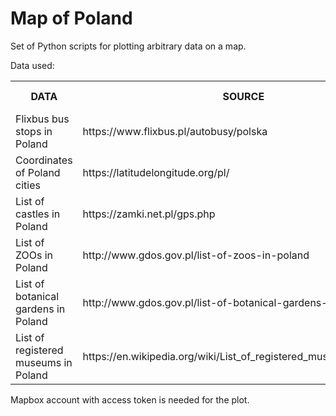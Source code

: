 # Map of Poland

Set of Python scripts for plotting arbitrary data on a map.

Data used:

<table class="tg">
  <tr>
    <th class="tg-lboi">DATA</th>
    <th class="tg-lboi">SOURCE</th>
    <th class="tg-lboi">SCRIPT</th>
    <th class="tg-0lax">OUTPUT FILE</th>
  </tr>
  <tr>
    <td class="tg-lboi">Flixbus bus stops in Poland</td>
    <td class="tg-lboi">https://www.flixbus.pl/autobusy/polska</td>
    <td class="tg-lboi">flixbus_scrape.py</td>
    <td class="tg-0lax">flixbus.csv</td>
  </tr>
  <tr>
    <td class="tg-lboi">Coordinates of Poland cities</td>
    <td class="tg-lboi">https://latitudelongitude.org/pl/</td>
    <td class="tg-lboi">cities_scrape.py</td>
    <td class="tg-0lax">cities.csv</td>
  </tr>
  <tr>
    <td class="tg-0lax">List of castles in Poland</td>
    <td class="tg-0lax">https://zamki.net.pl/gps.php</td>
    <td class="tg-0lax">castles_scrape.py</td>
    <td class="tg-0lax">castles.csv</td>
  </tr>
  <tr>
    <td class="tg-0lax">List of ZOOs in Poland</td>
    <td class="tg-0lax">http://www.gdos.gov.pl/list-of-zoos-in-poland</td>
    <td class="tg-0lax">-</td>
    <td class="tg-0lax">zoos.csv</td>
  </tr>
  <tr>
    <td class="tg-0lax">List of botanical gardens in Poland</td>
    <td class="tg-0lax">http://www.gdos.gov.pl/list-of-botanical-gardens-in-poland</td>
    <td class="tg-0lax">-</td>
    <td class="tg-0lax">gardens.csv</td>
  </tr>
  <tr>
    <td class="tg-0lax">List of registered museums in Poland</td>
    <td class="tg-0lax">https://en.wikipedia.org/wiki/List_of_registered_museums_in_Poland</td>
    <td class="tg-0lax">museums_scrape.py</td>
    <td class="tg-0lax">museums.csv</td>
  </tr>
</table>

Mapbox account with access token is needed for the plot.
